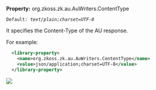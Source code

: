 **Property:** org.zkoss.zk.au.AuWriters.ContentType

`Default: `<i>`text/plain;charset=UTF-8`</i>

It specifies the Content-Type of the AU response.

For example:

``` xml
  <library-property>
    <name>org.zkoss.zk.au.AuWriters.ContentType</name>
    <value>json/application;charset=UTF-8</value>
  </library-property>
```

![](Response_content_type_json.png)
